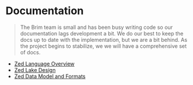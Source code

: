 # Documentation

> The Brim team is small and has been busy writing code so our
> documentation lags development a bit.  We do our
> best to keep the docs up to date with the implementation, but we are
> a bit behind.  As the project
> begins to stabilize, we we will have a comprehensive set of docs.


* [Zed Language Overview](language)
* [Zed Lake Design](lake)
* [Zed Data Model and Formats](data-model.md)

